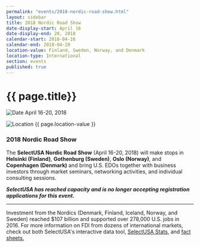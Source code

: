 ```yaml
---
permalink: "events/2018-nordic-road-show.html"
layout: sidebar
title: 2018 Nordic Road Show
date-display-start: April 16
date-display-end: 20, 2018
calendar-start: 2018-04-16
calendar-end: 2018-04-20
location-value: Finland, Sweden, Norway, and Denmark
location-type: International
section: events
published: true
---
```


# {{ page.title}}

![Date](https://google.github.io/material-design-icons/action/svg/design/ic_event_24px.svg "Date") April 16-20, 2018

![Location](http://google.github.io/material-design-icons/social/svg/design/ic_location_city_24px.svg "Location") {{ page.location-value }}

### 2018 Nordic Road Show

The **SelectUSA Nordic Road Show** (April 16-20, 2018) will make stops in **Helsinki (Finland)**, **Gothenburg (Sweden)**, **Oslo (Norway)**, and **Copenhagen (Denmark)** and bring U.S. EDOs together with business investors through market seminars, networking activities, and individual consulting sessions.

_**SelectUSA has reached capacity and is no longer accepting registration applications for this event.**_

---

Investment from the Nordics (Denmark, Finland, Iceland, Norway, and Sweden) reached $107 billion and supported over 278,000 U.S. jobs in 2016. For more information on FDI from dozens of international markets, check out both SelectUSA's interactive data tool, [SelectUSA Stats](https://www.selectusa.gov/selectusa-stats), and [fact sheets.](https://www.selectusa.gov/FDI-global-market/international-markets)

